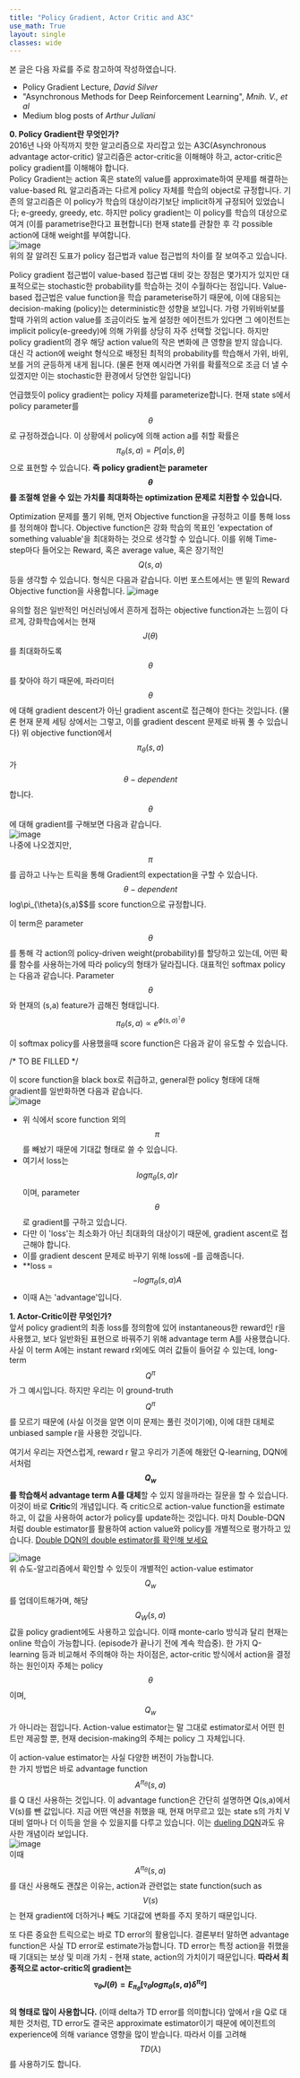 ```yaml
---
title: "Policy Gradient, Actor Critic and A3C"
use_math: True
layout: single
classes: wide
---
```


본 글은 다음 자료를 주로 참고하여 작성하였습니다.  
- Policy Gradient Lecture, *David Silver*
- "Asynchronous Methods for Deep Reinforcement Learning", *Mnih. V., et al*
- Medium blog posts of *Arthur Juliani*  

**0. Policy Gradient란 무엇인가?**  
2016년 나와 아직까지 핫한 알고리즘으로 자리잡고 있는 A3C(Asynchronous advantage actor-critic) 알고리즘은 actor-critic을 이해해야 하고, 
actor-critic은 policy gradient를 이해해야 합니다.  
Policy Gradient는 action 혹은 state의 value를 approximate하여 문제를 해결하는 value-based RL 알고리즘과는 다르게 policy 자체를 학습의 object로 규정합니다. 
기존의 알고리즘은 이 policy가 학습의 대상이라기보단 implicit하게 규정되어 있었습니다; e-greedy, greedy, etc. 하지만 policy gradient는 이 policy를
 학습의 대상으로 여겨 (이를 parametrise한다고 표현합니다) 현재 state를 관찰한 후 각 possible action에 대해 weight를 부여합니다.  
 ![image](https://user-images.githubusercontent.com/46081019/51182246-e1cd2580-1910-11e9-992c-5028cc951f86.png)  
위의 잘 알려진 도표가 policy 접근법과 value 접근법의 차이를 잘 보여주고 있습니다.  
   
Policy gradient 접근법이 value-based 접근법 대비 갖는 장점은 몇가지가 있지만 대표적으로는 stochastic한 probability를 학습하는 것이 수월하다는 점입니다. 
Value-based 접근법은 value function을 학습 parameterise하기 때문에, 이에 대응되는 decision-making (policy)는 deterministic한 성향을 보입니다. 
가령 가위바위보를 할때 가위의 action value를 조금이라도 높게 설정한 에이전트가 있다면 그 에이전트는 implicit policy(e-greedy)에 의해 가위를 상당히 자주 선택할 것입니다. 
하지만 policy gradient의 경우 해당 action value의 작은 변화에 큰 영향을 받지 않습니다. 대신 각 action에 weight 형식으로 배정된 최적의 probability를 학습해서 
가위, 바위, 보를 거의 균등하게 내게 됩니다. (물론 현재 예시라면 가위를 확률적으로 조금 더 낼 수 있겠지만 이는 stochastic한 환경에서 당연한 일입니다)   

언급했듯이 policy gradient는 policy 자체를 parameterize합니다. 현재 state s에서 policy parameter를 $$\theta$$로 규정하겠습니다. 
이 상황에서 policy에 의해 action a를 취할 확률은 $$\pi_{\theta}(s,a) = P[a|s,\theta]$$으로 표현할 수 있습니다. 
**즉 policy gradient는 parameter $$\theta$$를 조절해 얻을 수 있는 가치를 최대화하는 optimization 문제로 치환할 수 있습니다.**  

Optimization 문제를 풀기 위해, 먼저 Objective function을 규정하고 이를 통해 loss를 정의해야 합니다. 
Objective function은 강화 학습의 목표인 'expectation of something valuable'을 최대화하는 것으로 생각할 수 있습니다. 
이를 위해 Time-step마다 들어오는 Reward, 혹은 average value, 혹은 장기적인 $$Q(s,a)$$ 등을 생각할 수 있습니다. 형식은 다음과 같습니다. 
이번 포스트에서는 맨 밑의 Reward Objective function을 사용합니다.
![image](https://user-images.githubusercontent.com/46081019/51182956-2ce83800-1913-11e9-997d-0f720435359b.png)  

유의할 점은 일반적인 머신러닝에서 흔하게 접하는 objective function과는 느낌이 다르게, 강화학습에서는 현재 $$J(\theta)$$를 최대화하도록 $$\theta$$를 
찾아야 하기 때문에, 파라미터 $$\theta$$에 대해 gradient descent가 아닌 gradient ascent로 접근해야 한다는 것입니다. 
(물론 현재 문제 세팅 상에서는 그렇고, 이를 gradient descent 문제로 바꿔 풀 수 있습니다) 
위 objective function에서 $$\pi_{\theta}(s,a)$$가 $$\theta-dependent$$합니다. $$\theta$$에 대해 gradient를 구해보면 다음과 같습니다.  
![image](https://user-images.githubusercontent.com/46081019/51184149-c9600980-1916-11e9-8705-0ba9385881b0.png)   
나중에 나오겠지만, $$\pi$$를 곱하고 나누는 트릭을 통해 Gradient의 expectation을 구할 수 있습니다. $$\theta-dependent%%한 $$log\pi_{\theta}(s,a)$$를 score function으로 규정합니다. 
  
이 term은 parameter $$\theta$$를 통해 각 action의 policy-driven weight(probability)를 할당하고 있는데, 어떤 확률 함수를 사용하는가에 따라 policy의 형태가 달라집니다. 
대표적인 softmax policy는 다음과 같습니다. Parameter $$\theta$$와 현재의 (s,a) feature가 곱해진 형태입니다.
$$\pi_{\theta}(s,a) \propto e^{\phi(s,a)^{\intercal}\theta}$$   
  
이 softmax policy를 사용했을때 score function은 다음과 같이 유도할 수 있습니다.  
  
/* TO BE FILLED */  
  
이 score function을 black box로 취급하고, general한 policy 형태에 대해 gradient를 일반화하면 다음과 같습니다.  
![image](https://user-images.githubusercontent.com/46081019/51185128-a71bbb00-1919-11e9-84fb-99888610e3ee.png)  
- 위 식에서 score function 외의 $$\pi$$를 빼놨기 때문에 기대값 형태로 쓸 수 있습니다.
- 여기서 loss는 $$log{\pi}_{\theta}(s,a)r$$이며, parameter $$\theta$$로 gradient를 구하고 있습니다.
- 다만 이 'loss'는 최소화가 아닌 최대화의 대상이기 때문에, gradient ascent로 접근해야 합니다.
- 이를 gradient descent 문제로 바꾸기 위해 loss에 -를 곱해줍니다.  
- **loss = $$-log{\pi}_{\theta}(s,a)A$$
- 이때 A는 'advantage'입니다.
  
**1. Actor-Critic이란 무엇인가?**  
앞서 policy gradient의 최종 loss를 정의함에 있어 instantaneous한 reward인 r을 사용했고, 보다 일반화된 표현으로 바꿔주기 위해 advantage term A를 사용했습니다. 사실 이 term A에는 instant reward r외에도 여러 값들이 들어갈 수 있는데, long-term $$Q^{\pi}$$가 그 예시입니다. 하지만 우리는 이 ground-truth $$Q^{\pi}$$를 모르기 때문에 (사실 이것을 알면 이미 문제는 풀린 것이기에), 이에 대한 대체로 unbiased sample r을 사용한 것입니다.  
  
여기서 우리는 자연스럽게, reward r 말고 우리가 기존에 해왔던 Q-learning, DQN에서처럼 **$$Q_w$$를 학습해서 advantage term A를 대체**할 수 있지 않을까라는 질문을 할 수 있습니다. 이것이 바로 **Critic**의 개념입니다. 즉 critic으로 action-value function을 estimate하고, 이 값을 사용하여 actor가 policy를 update하는 것입니다. 마치 Double-DQN처럼 double estimator를 활용하여 action value와 policy를 개별적으로 평가하고 있습니다. [Double DQN의 double estimator를 확인해 보세요](https://parkgeonyeong.github.io/Double-DQN%EC%9D%98-%EC%9D%B4%EB%A1%A0%EC%A0%81-%EC%9B%90%EB%A6%AC/)  
   
![image](https://user-images.githubusercontent.com/46081019/51327647-21347700-1ab5-11e9-8e16-8cb8d764f79f.png)   
위 슈도-알고리즘에서 확인할 수 있듯이 개별적인 action-value estimator $$Q_w$$를 업데이트해가며, 해당 $$Q_W(s,a)$$값을 policy gradient에도 사용하고 있습니다. 이때 monte-carlo 방식과 달리 현재는 online 학습이 가능합니다. (episode가 끝나기 전에 계속 학습중). 한 가지 Q-learning 등과 비교해서 주의해야 하는 차이점은, actor-critic 방식에서 action을 결정하는 원인이자 주체는 policy $$\theta$$이며, $$Q_w$$가 아니라는 점입니다. Action-value estimator는 말 그대로 estimator로서 어떤 힌트만 제공할 뿐, 현재 decision-making의 주체는 policy 그 자체입니다.  
  
이 action-value estimator는 사실 다양한 버전이 가능합니다.    
한 가지 방법은 바로 advantage function $$A^{\pi_{\theta}}(s,a)$$를 Q 대신 사용하는 것입니다. 이 advantage function은 간단히 설명하면 Q(s,a)에서 V(s)를 뺀 값입니다. 지금 어떤 액션을 취했을 때, 현재 머무르고 있는 state s의 가치 V 대비 얼마나 더 이득을 얻을 수 있을지를 다루고 있습니다. 이는 [dueling DQN](https://arxiv.org/abs/1511.06581)과도 유사한 개념이라 보입니다.  
![image](https://user-images.githubusercontent.com/46081019/51328659-39a59100-1ab7-11e9-8da2-d11223708cee.png)   
이때 $$A^{\pi_{\theta}}(s,a)$$를 대신 사용해도 괜찮은 이유는, action과 관련없는 state function(such as $$V(s)$$는 현재 gradient에 더하거나 빼도 기대값에 변화를 주지 못하기 때문입니다.  
  
또 다른 중요한 트릭으로는 바로 TD error의 활용입니다. 결론부터 말하면 advantage function은 사실 TD error로 estimate가능합니다. TD error는 특정 action을 취했을때 기대되는 보상 및 미래 가치 - 현재 state, action의 가치이기 때문입니다. **따라서 최종적으로 actor-critic의 gradient는  
$$
\triangledown_{\theta}J(\theta) = E_{\pi_{\theta}} [\triangledown_{\theta}log{\pi_{\theta}}(s,a)\delta^{\pi_{\theta}}]
$$  
의 형태로 많이 사용합니다.** (이때 delta가 TD error를 의미합니다)  앞에서 r을 Q로 대체한 것처럼, TD error도 결국은 approximate estimator이기 때문에 에이전트의 experience에 의해 variance 영향을 많이 받습니다. 따라서 이를 고려해 $$TD(\lambda)$$를 사용하기도 합니다.

